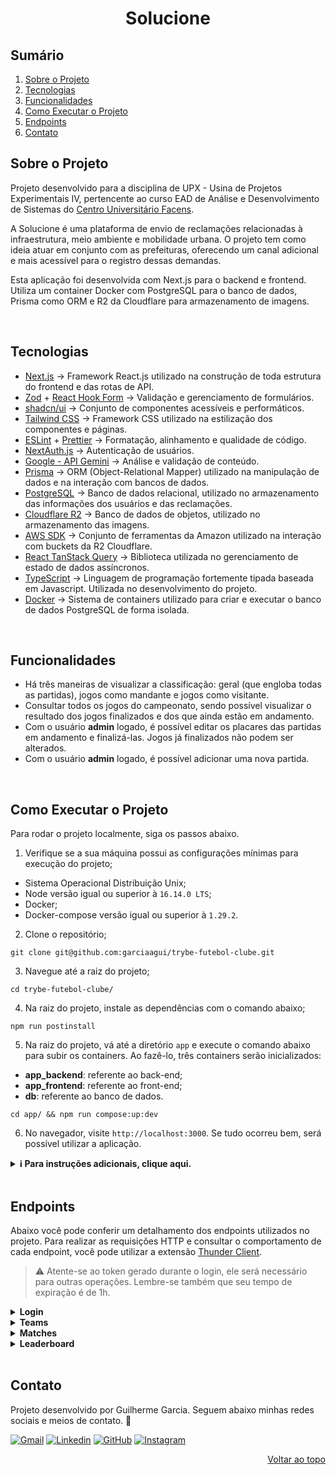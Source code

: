 <a name="readme-top"></a>

<h1 align="center">Solucione</h1>

## Sumário

<ol>
  <li><a href="#sobre-o-projeto">Sobre o Projeto</a></li>
  <li><a href="#tecnologias">Tecnologias</a></li>
  <li><a href="#funcionalidades">Funcionalidades</a></li>
  <li><a href="#como-executar-o-projeto">Como Executar o Projeto</a></li>
  <li><a href="#endpoints">Endpoints</a></li>
  <li><a href="#contato">Contato</a></li>
</ol>

## Sobre o Projeto

Projeto desenvolvido para a disciplina de UPX - Usina de Projetos Experimentais IV, pertencente ao curso EAD de Análise e Desenvolvimento de Sistemas do [Centro Universitário Facens][facens].

A Solucione é uma plataforma de envio de reclamações relacionadas à infraestrutura, meio ambiente e mobilidade urbana. O projeto tem como ideia atuar em conjunto com as prefeituras, oferecendo um canal adicional e mais acessível para o registro dessas demandas.

Esta aplicação foi desenvolvida com Next.js para o backend e frontend. Utiliza um container Docker com PostgreSQL para o banco de dados, Prisma como ORM e R2 da Cloudflare para armazenamento de imagens.

<br/>

## Tecnologias

- [Next.js][nextjs] → Framework React.js utilizado na construção de toda estrutura do frontend e das rotas de API.
- [Zod][zod] + [React Hook Form][reacthookform] → Validação e gerenciamento de formulários.
- [shadcn/ui][shadcn] → Conjunto de componentes acessíveis e performáticos.
- [Tailwind CSS][tailwind] → Framework CSS utilizado na estilização dos componentes e páginas.
- [ESLint][eslint] + [Prettier][prettier] → Formatação, alinhamento e qualidade de código.
- [NextAuth.js][nextauth] → Autenticação de usuários.
- [Google - API Gemini][gemini] → Análise e validação de conteúdo.
- [Prisma][prisma] → ORM (Object-Relational Mapper) utilizado na manipulação de dados e na interação com bancos de dados.
- [PostgreSQL][postgresql] → Banco de dados relacional, utilizado no armazenamento das informações dos usuários e das reclamações.
- [Cloudflare R2][r2] → Banco de dados de objetos, utilizado no armazenamento das imagens.
- [AWS SDK][awssdk] → Conjunto de ferramentas da Amazon utilizado na interação com buckets da R2 Cloudflare.
- [React TanStack Query][tanstackquery] → Biblioteca utilizada no gerenciamento de estado de dados assíncronos.
- [TypeScript][typescript] → Linguagem de programação fortemente tipada baseada em Javascript. Utilizada no desenvolvimento do projeto.
- [Docker][docker] → Sistema de containers utilizado para criar e executar o banco de dados PostgreSQL de forma isolada.

<br/>

## Funcionalidades

<ul>
  <li>Há três maneiras de visualizar a classificação: geral (que engloba todas as partidas), jogos como mandante e jogos como visitante.</li>
  <li>Consultar todos os jogos do campeonato, sendo possível visualizar o resultado dos jogos finalizados e dos que ainda estão em andamento.</li>
  <li>Com o usuário <strong>admin</strong> logado, é possível editar os placares das partidas em andamento e finalizá-las. Jogos já finalizados não podem ser alterados.</li>
  <li>Com o usuário <strong>admin</strong> logado, é possível adicionar uma nova partida.</li>
</ul>

<br/>

## Como Executar o Projeto

Para rodar o projeto localmente, siga os passos abaixo.

1. Verifique se a sua máquina possui as configurações mínimas para execução do projeto;

- Sistema Operacional Distribuição Unix;
- Node versão igual ou superior à `16.14.0 LTS`;
- Docker;
- Docker-compose versão igual ou superior à `1.29.2`.

2. Clone o repositório;

```
git clone git@github.com:garciaagui/trybe-futebol-clube.git
```

3. Navegue até a raiz do projeto;

```
cd trybe-futebol-clube/
```

4. Na raiz do projeto, instale as dependências com o comando abaixo;

```
npm run postinstall
```

5. Na raiz do projeto, vá até a diretório `app` e execute o comando abaixo para subir os containers. Ao fazê-lo, três containers serão inicializados:

- **app_backend**: referente ao back-end;
- **app_frontend**: referente ao front-end;
- **db**: referente ao banco de dados.

```
cd app/ && npm run compose:up:dev
```

6. No navegador, visite `http://localhost:3000`. Se tudo ocorreu bem, será possível utilizar a aplicação.

<details>
  <summary><strong> ℹ️ Para instruções adicionais, clique aqui.</strong></summary><br />

- Para executar os testes do back-end, vá até o diretório `app/backend/` e utilize o comando abaixo.

```
npm run test:coverage
```

- Para inicializar a aplicação fora do container e conectar com seu banco local, siga os passos abaixo.

1. Vá até o diretório `app/backend/`;
2. Renomeie o arquivo `.env.example` para `.env`;
3. Configure os valores de acordo com o cenário do seu ambiente (credenciais de banco de dados, secrets desejadas e etc).
</details>

<br/>

## Endpoints

Abaixo você pode conferir um detalhamento dos endpoints utilizados no projeto. Para realizar as requisições HTTP e consultar o comportamento de cada endpoint, você pode utilizar a extensão [Thunder Client][thunder-client].

> ⚠️ Atente-se ao token gerado durante o login, ele será necessário para outras operações. Lembre-se também que seu tempo de expiração é de 1h.

<details>
  <summary><strong>Login</strong></summary>

### POST /login

- Valida o login do usuário e retorna um token gerado com jsonwebtoken (jwt).
- O token gerado deve ser inserido no Header `Authorization` para autenticar outras operações. Lembre-se de guardá-lo e tenha em mente que seu tempo de expiração é de 1h.
- URL: `http://localhost:3001/login`
- O corpo da requisição deve conter o seguinte formato:

```
{
  "email": "string",
  "password": "string"
}
```

### GET /login/validate

- Valida o login do usuário e retorna o `role` (admin ou user) do usuário.
- 🔑 O token é validado neste endpoint.
- URL: `http://localhost:3001/login/validate`

---

</details>

<details>
  <summary><strong>Teams</strong></summary>
  
### GET /teams
- Retorna todos os times registrados no banco de dados.
- URL: `http://localhost:3001/teams`

### GET /teams/:id

- Retorna o time de acordo com o id passado no endpoint.
- Exemplo de URL: `http://localhost:3001/teams/1`

---

</details>
  
<details>
  <summary><strong>Matches</strong></summary>
  
### GET /matches
- Retorna todas as partidas registradas no banco de dados.
- URL: `http://localhost:3001/matches`

### POST /matches

- Registra uma nova partida.
- 🔑 O token é validado neste endpoint.
- URL: `http://localhost:3001/matches`
- O corpo da requisição deve conter o seguinte formato:

```
{
  "homeTeamId": number, // O valor deve ser o id do time
  "awayTeamId": number, // O valor deve ser o id do time
  "homeTeamGoals": number,
  "awayTeamGoals": number,
}
```

### PATCH /matches/:id

- Atualiza o placar da partida cujo id foi passado no endpoint.
- Exemplo de URL: `http://localhost:3001/matches/42`
- O corpo da requisição deve conter o seguinte formato:

```
{
  "homeTeamGoals": number,
  "awayTeamGoals": number
}
```

### PATCH /matches/:id/finish

- Finaliza a partida cujo id foi passado no endpoint.
- Exemplo de URL: `http://localhost:3001/matches/42/finish`
- Nada precisa ser inserido no corpo da requisição.

---

</details>

<details>
  <summary><strong>Leaderboard</strong></summary>
  
### GET /leaderboard
- Descrição: Retorna a classificação geral do campeonato (considera todas as partidas).
- URL: `http://localhost:3001/leaderboard`

### GET /leaderboard/home

- Descrição: Retorna a classificação baseada somente nos jogos disputados em casa.
- URL: `http://localhost:3001/leaderboard/home`

### GET /leaderboard/away

- Descrição: Retorna a classificação baseada somente nos jogos disputados como visitante.
- URL: `http://localhost:3001/leaderboard/away`

---

</details>

<br/>

## Contato

Projeto desenvolvido por Guilherme Garcia. Seguem abaixo minhas redes sociais e meios de contato. 🤘

[![Gmail][gmail-badge]][gmail-url]
[![Linkedin][linkedin-badge]][linkedin-url]
[![GitHub][github-badge]][github-url]
[![Instagram][instagram-badge]][instagram-url]

<p align="right"><a href="#readme-top">Voltar ao topo</a></p>

<!-- MARKDOWN LINKS & BADGES -->

[awssdk]: https://aws.amazon.com/pt/sdk-for-javascript
[docker]: https://www.docker.com
[eslint]: https://eslint.org
[prettier]: https://prettier.io/docs
[facens]: https://facens.br
[gemini]: https://ai.google.dev/aistudio?hl=pt-br
[github-badge]: https://img.shields.io/badge/GitHub-100000?style=for-the-badge&logo=github&logoColor=white
[github-url]: https://github.com/garciaagui
[gmail-badge]: https://img.shields.io/badge/Gmail-D14836?style=for-the-badge&logo=gmail&logoColor=white
[gmail-url]: mailto:garciaguig@gmail.com
[instagram-badge]: https://img.shields.io/badge/Instagram-E4405F?style=for-the-badge&logo=instagram&logoColor=white
[instagram-url]: https://www.instagram.com/garciaagui/
[linkedin-badge]: https://img.shields.io/badge/LinkedIn-0077B5?style=for-the-badge&logo=linkedin&logoColor=white
[linkedin-url]: https://www.linkedin.com/in/garciaagui/
[nextjs]: https://nextjs.org
[nextauth]: https://next-auth.js.org/getting-started/introduction
[postgresql]: https://www.postgresql.org
[prisma]: https://www.prisma.io/orm
[reacthookform]: https://react-hook-form.com
[shadcn]: https://ui.shadcn.com
[tailwind]: https://tailwindcss.com
[tanstackquery]: https://tanstack.com/query/latest
[thunder-client]: https://www.thunderclient.com
[typescript]: https://www.typescriptlang.org
[zod]: https://zod.dev/?id=introduction
[r2]: https://developers.cloudflare.com/r2
